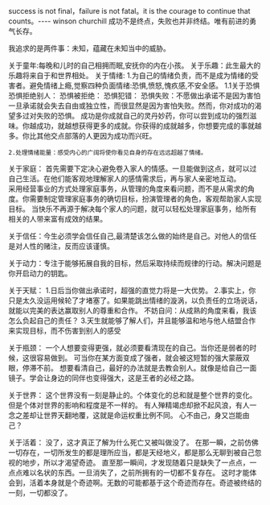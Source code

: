 
success is not final，failure is not fatal。it is the courage to continue that counts。---- winson churchill
成功不是终点，失败也并非终结。唯有前进的勇气长存。

我追求的是两件事：未知，蕴藏在未知当中的威胁。

关于童年:每晚和儿时的自己相拥而眠,安抚你的内在小孩。
关于乐趣：此生最大的乐趣将来自于和世界相处。
关于情绪:
    1.为自己的情绪负责，而不是成为情绪的受害者。避免情绪上瘾,觉察四种负面情绪:恐惧,愤怒,愧疚感,不安全感。
      1.1关于恐惧
          恐惧拒绝别人：
          恐惧被拒绝：
          恐惧犯错：
          恐惧失败：不愿做出承诺不是因为害怕一旦承诺就会失去自由或独立性，而很显然是因为害怕失败。然而，你对成功的渴望多过对失败的恐惧。
                   成功是你成就自己的灵丹妙药，你可以尝到成功的强烈滋味。你越成功，就越想获得更多的成就。你获得的成就越多，你想要完成的事就越多。你比其他交点部落的人更因为成功而兴旺。
    
    2.处理情绪能量：感受内心的广阔将使你看见自身的存在远远超越了情绪。
    
关于家庭：
  首先需要下定决心避免卷入家人的情感。一旦能做到这点，就可以过自己生活。在他们能客观地理解家人的感情需求后，再与家人亲密地互动。  
  采用经营事业的方式处理家庭事务，从管理的角度来看问题，而不是从需求的角度。你需要制定管理家庭事务的确切目标，扮演管理者的角色，客观帮助家人实现目标。
  当快乐不再源于解决每个家人的问题，就可以轻松处理家庭事务，给所有相关的人带来富有成效的结果。    
  
关于信任：今生必须学会信任自己,最清楚该怎么做的始终是自己。对他人的信任是对人性的赌注，反而应该谨慎。

关于动力：专注于能够拓展自我的目标，然后采取持续而规律的行动。解决问题是你开启动力的钥匙。

关于天赋：
        1.日后当你做出承诺时，超强的直觉力将是一大优势。 
        2.事实上，你只是太久没运用候轮了才堵塞了。如果能跳出情绪的漩涡，以负责任的立场说话，就能以完美的表达赢取别人的尊重和合作。
          不妨自问：从成熟的角度来看，我该怎么负起自己的责任？
        3.天生就能够了解人们，并且能够温和地与他人结盟合作来实现目标，而不伤害到别人的感受
        
 
关于瓶颈：
    一个人想要变得更强，就必须要看清现在的自己。当你还是弱者的时候，这很容易做到。
    可当你在某方面变成了强者，就会被这短暂的强大蒙蔽双眼，停滞不前。
    想要看清自己，最好的办法就是去教会别人。就像是给自己一面镜子。学会让身边的同伴也变得强大，这是王者的必经之路。
    
关于世界：
    这个世界没有一刻是静止的。个体变化的总和就是整个世界的变化。但是个体对世界的影响和程度是不一样的。
    有人殚精竭虑却掀不起风浪，有人一念之差却让世界天翻地覆，这就是命运权重比例不同。
    心不由己，身又岂能由己？
    
关于活着：
    没了，这才真正了解为什么死亡又被叫做没了。
    在那一瞬，之前仿佛一切存在，一切所发生的都是理所应当，都是天经地义，都是那么无聊到被自己忽视的地步，所以才渴望奇迹。
    直至那一瞬间，才发现随着只是缺失了一点点，一点点难以名状的东西。一旦消失了，之前所拥有的一切都不复存在。
    这时才能体会到，活着本身就是个奇迹啊。无数的可能都基于这个奇迹而存在。奇迹被终结的一刻，一切都没了。
